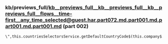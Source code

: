### kb/previews_full/kb__previews_full__kb__previews_full__kb__previews_full__flows__time-first__any_time_selected@guest.har.part072.md.part001.md.part001.md.part001.md (part 002)

```md
\",this.countriesSelectorsService.getDefaultCountryCode$(this.company$.pipe(w(e=>e.country_id))));o(this,\"destroy$\",new W(1));o(this,\"userChangedPhone$\")
```

```
